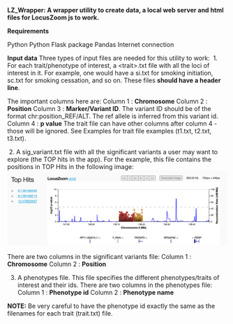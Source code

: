 <b>LZ_Wrapper: A wrapper utility to create data, a local web server and html files for LocusZoom js to work.</b>

<b>Requirements</b>

  Python
  Python Flask package
  Pandas
  Internet connection

<b>Input data</b>
  Three types of input files are needed for this utility to work:
  1. For each trait/phenotype of interest, a \<trait\>.txt file with all the loci of interest in it. For example, one would have a si.txt for smoking initiation, sc.txt for smoking cessation, and so on. These files <b>should have a header line</b>.
  
  The important columns here are:
    Column 1 : <b>Chromosome</b>
    Column 2 : <b>Position</b>
    Column 3 : <b>Marker/Variant ID</b>. The variant ID should be of the format chr:position_REF/ALT. The ref allele is inferred from this variant id.
    Column 4 : <b>p value</b>
  The trait file can have other columns after column 4 - those will be ignored.
  See Examples for trait file examples (t1.txt, t2.txt, t3.txt).
  
  2. A sig_variant.txt file with all the significant variants a user may want to explore (the TOP hits in the app). For the example, this file contains the positions in TOP Hits in the following image:
 ![Alt text](/Example/TopHits.png?raw=true "Top Hits")

  There are two columns in the significant variants file:
    Column 1 : <b>Chromosome</b>
    Column 2 : <b>Position</b>
  
  3. A phenotypes file. This file specifies the different phenotypes/traits of interest and their ids. 
  There are two columns in the phenotypes file:
    Column 1 : <b>Phenotype id</b>
    Column 2 : <b>Phenotype name</b>
  
  <b>NOTE:</b> Be very careful to have the phenotype id exactly the same as the filenames for each trait (trait.txt) file. 
